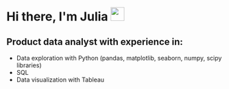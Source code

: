 
# Hi there, I'm Julia <img src="https://github.com/blackcater/blackcater/raw/main/images/Hi.gif" height="32"/></h1>
## Product data analyst with experience in:

- Data exploration with Python (pandas, matplotlib, seaborn, numpy, scipy libraries)
- SQL
- Data visualization with Tableau



<!--
**juliedor/juliedor** is a ✨ _special_ ✨ repository because its `README.md` (this file) appears on your GitHub profile.

Here are some ideas to get you started:

- 🔭 I’m currently working on ...
- 🌱 I’m currently learning ...
- 👯 I’m looking to collaborate on ...
- 🤔 I’m looking for help with ...
- 💬 Ask me about ...
- 📫 How to reach me: ...
- 😄 Pronouns: ...
- ⚡ Fun fact: ...
-->
